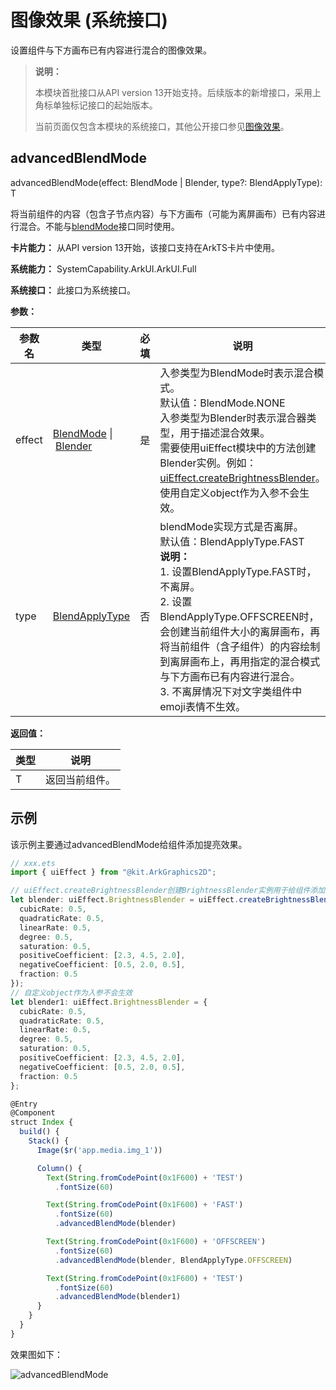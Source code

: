 # 图像效果 (系统接口)
<!--Kit: ArkUI-->
<!--Subsystem: ArkUI-->
<!--Owner: @CCFFWW-->
<!--Designer: @CCFFWW-->
<!--Tester: @lxl007-->
<!--Adviser: @HelloCrease-->

设置组件与下方画布已有内容进行混合的图像效果。

> **说明：**
>
> 本模块首批接口从API version 13开始支持。后续版本的新增接口，采用上角标单独标记接口的起始版本。
>
> 当前页面仅包含本模块的系统接口，其他公开接口参见[图像效果](ts-universal-attributes-image-effect.md)。

## advancedBlendMode

advancedBlendMode(effect: BlendMode | Blender, type?: BlendApplyType): T

将当前组件的内容（包含子节点内容）与下方画布（可能为离屏画布）已有内容进行混合。不能与[blendMode](ts-universal-attributes-image-effect.md#blendmode11)接口同时使用。

**卡片能力：** 从API version 13开始，该接口支持在ArkTS卡片中使用。

**系统能力：** SystemCapability.ArkUI.ArkUI.Full

**系统接口：** 此接口为系统接口。

**参数：** 

| 参数名 | 类型                            | 必填 | 说明                                                         |
| ------ | ------------------------------- | ---- | ------------------------------------------------------------ |
| effect  | [BlendMode](ts-universal-attributes-image-effect.md#blendmode11枚举说明)&nbsp;\|&nbsp;[Blender](../../apis-arkgraphics2d/js-apis-uiEffect-sys.md#blender13)  | 是   | 入参类型为BlendMode时表示混合模式。<br/>默认值：BlendMode.NONE <br/>入参类型为Blender时表示混合器类型，用于描述混合效果。<br/>需要使用uiEffect模块中的方法创建Blender实例。例如：[uiEffect.createBrightnessBlender](../../apis-arkgraphics2d/js-apis-uiEffect-sys.md#uieffectcreatebrightnessblender)。使用自定义object作为入参不会生效。  |
| type   | [BlendApplyType](ts-universal-attributes-image-effect.md#blendapplytype11枚举说明)  |    否    | blendMode实现方式是否离屏。<br/>默认值：BlendApplyType.FAST<br/>**说明：**<br/>1. 设置BlendApplyType.FAST时，不离屏。<br/>2. 设置BlendApplyType.OFFSCREEN时，会创建当前组件大小的离屏画布，再将当前组件（含子组件）的内容绘制到离屏画布上，再用指定的混合模式与下方画布已有内容进行混合。<br/>3. 不离屏情况下对文字类组件中emoji表情不生效。     |

**返回值：**

| 类型 | 说明 |
| -------- | -------- |
| T | 返回当前组件。 |

## 示例

该示例主要通过advancedBlendMode给组件添加提亮效果。

```ts
// xxx.ets
import { uiEffect } from "@kit.ArkGraphics2D";

// uiEffect.createBrightnessBlender创建BrightnessBlender实例用于给组件添加提亮效果
let blender: uiEffect.BrightnessBlender = uiEffect.createBrightnessBlender({
  cubicRate: 0.5,
  quadraticRate: 0.5,
  linearRate: 0.5,
  degree: 0.5,
  saturation: 0.5,
  positiveCoefficient: [2.3, 4.5, 2.0],
  negativeCoefficient: [0.5, 2.0, 0.5],
  fraction: 0.5
});
// 自定义object作为入参不会生效
let blender1: uiEffect.BrightnessBlender = {
  cubicRate: 0.5,
  quadraticRate: 0.5,
  linearRate: 0.5,
  degree: 0.5,
  saturation: 0.5,
  positiveCoefficient: [2.3, 4.5, 2.0],
  negativeCoefficient: [0.5, 2.0, 0.5],
  fraction: 0.5
};

@Entry
@Component
struct Index {
  build() {
    Stack() {
      Image($r('app.media.img_1'))

      Column() {
        Text(String.fromCodePoint(0x1F600) + 'TEST')
          .fontSize(60)

        Text(String.fromCodePoint(0x1F600) + 'FAST')
          .fontSize(60)
          .advancedBlendMode(blender)

        Text(String.fromCodePoint(0x1F600) + 'OFFSCREEN')
          .fontSize(60)
          .advancedBlendMode(blender, BlendApplyType.OFFSCREEN)

        Text(String.fromCodePoint(0x1F600) + 'TEST')
          .fontSize(60)
          .advancedBlendMode(blender1)
      }
    }
  }
}
```

效果图如下：

![advancedBlendMode](figures/advancedBlendMode.jpg)